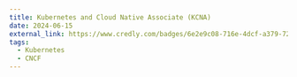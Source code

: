 ```yaml
---
title: Kubernetes and Cloud Native Associate (KCNA)
date: 2024-06-15
external_link: https://www.credly.com/badges/6e2e9c08-716e-4dcf-a379-7260545db035
tags:
  - Kubernetes
  - CNCF
---
```


